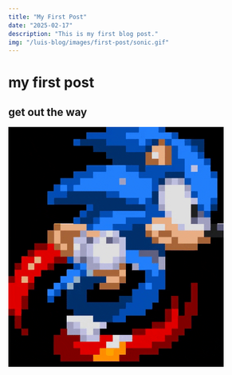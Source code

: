 ```yaml
---
title: "My First Post"
date: "2025-02-17"
description: "This is my first blog post."
img: "/luis-blog/images/first-post/sonic.gif"
---
```


# my first post

## get out the way

![sonic](sonic.gif)
